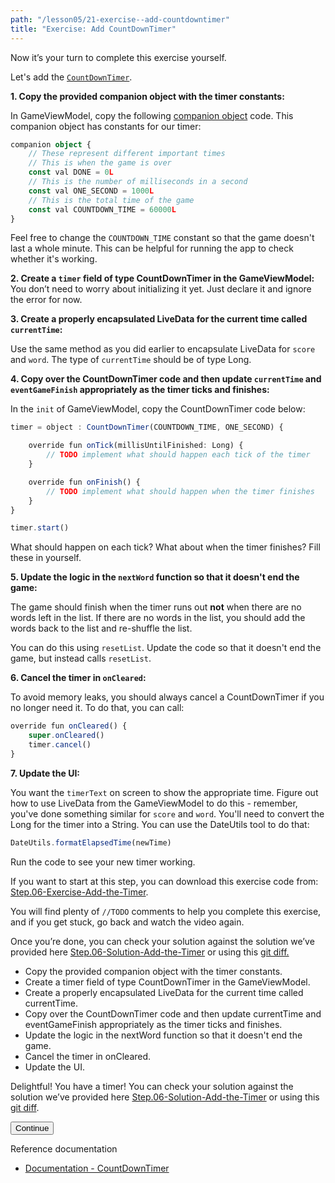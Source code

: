 ```yaml
---
path: "/lesson05/21-exercise--add-countdowntimer"
title: "Exercise: Add CountDownTimer"
---
```


<youtube id="dxEIrKfq91M"></youtube>

<p>Now it’s your turn to complete this exercise yourself.</p>
<p>Let's add the <a target="_blank" href="https://developer.android.com/reference/kotlin/android/os/CountDownTimer"><code>CountDownTimer</code></a>.</p>
<p><strong>1. Copy the provided companion object with the timer constants:</strong> </p>
<p>In GameViewModel, copy the following <a target="_blank" href="https://kotlinlang.org/docs/reference/java-to-kotlin-interop.html#static-fields">companion object</a> code. This companion object has constants for our timer:</p>

```ts
companion object {
    // These represent different important times
    // This is when the game is over
    const val DONE = 0L
    // This is the number of milliseconds in a second
    const val ONE_SECOND = 1000L
    // This is the total time of the game
    const val COUNTDOWN_TIME = 60000L
}
```

<p>Feel free to change the <code>COUNTDOWN_TIME</code> constant so that the game doesn't last a whole minute. This can be helpful for running the app to check whether it's working.</p>
<p><strong>2. Create a <code>timer</code> field of type CountDownTimer in the GameViewModel:</strong>
You don’t need to worry about initializing it yet. Just declare it and ignore the error for now.</p>
<p><strong>3. Create a properly encapsulated LiveData for the current time called <code>currentTime</code>:</strong></p>
<p>Use the same method as you did earlier to encapsulate LiveData for <code>score</code> and <code>word</code>. The type of <code>currentTime</code> should be of type Long.</p>
<p><strong>4. Copy over the CountDownTimer code and then update <code>currentTime</code> and <code>eventGameFinish</code> appropriately as the timer ticks and finishes:</strong></p>
<p>In the <code>init</code> of GameViewModel, copy the CountDownTimer code below:</p>

```ts
timer = object : CountDownTimer(COUNTDOWN_TIME, ONE_SECOND) {

    override fun onTick(millisUntilFinished: Long) {
        // TODO implement what should happen each tick of the timer
    }

    override fun onFinish() {
        // TODO implement what should happen when the timer finishes
    }
}

timer.start()
```

<p>What should happen on each tick?  What about when the timer finishes?  Fill these in yourself.</p>
<p><strong>5. Update the logic in the <code>nextWord</code> function so that it doesn't end the game:</strong></p>
<p>The game should finish when the timer runs out <strong>not</strong> when there are no words left in the list. If there are no words in the list, you should add the words back to the list and re-shuffle the list. </p>
<p>You can do this using <code>resetList</code>.  Update the code so that it doesn't end the game, but instead calls <code>resetList</code>.</p>
<p><strong>6. Cancel the timer in <code>onCleared</code>:</strong></p>
<p>To avoid memory leaks, you should always cancel a CountDownTimer if you no longer need it. To do that, you can call:</p>

```ts
override fun onCleared() {
    super.onCleared()
    timer.cancel()
}
```

<p><strong>7. Update the UI:</strong></p>
<p>You want the <code>timerText</code> on screen to show the appropriate time. Figure out how to use LiveData from the GameViewModel to do this - remember, you've done something similar for <code>score</code> and <code>word</code>.  You'll need to convert the Long for the timer into a String. You can use the DateUtils tool to do that:</p>

```ts
DateUtils.formatElapsedTime(newTime)
```

<p>Run the code to see your new timer working.</p>
<p>If you want to start at this step, you can download this exercise code from: <a target="_blank" href="https://github.com/udacity/andfun-kotlin-guess-it/archive/Step.06-Exercise-Add-the-Timer.zip">Step.06-Exercise-Add-the-Timer</a>.</p>
<p>You will find plenty of <code>//TODO</code> comments to help you complete this exercise, and if you get stuck, go back and watch the video again.</p>
<p>Once you’re done, you can check your solution against the solution we’ve provided here <a target="_blank" href="https://github.com/udacity/andfun-kotlin-guess-it/tree/Step.06-Solution-Add-the-Timer">Step.06-Solution-Add-the-Timer</a> or using this <a target="_blank" href="https://github.com/udacity/andfun-kotlin-guess-it/compare/Step.06-Exercise-Add-the-Timer...Step.06-Solution-Add-the-Timer">git diff.</a></p>

<text-box variant='learningObjectives' name='Check the steps below as you implement them to complete this exercise.'>

- Copy the provided companion object with the timer constants.
- Create a timer field of type CountDownTimer in the GameViewModel.
- Create a properly encapsulated LiveData for the current time called currentTime.
- Copy over the CountDownTimer code and then update currentTime and eventGameFinish appropriately as the timer ticks and finishes.
- Update the logic in the nextWord function so that it doesn't end the game.
- Cancel the timer in onCleared.
- Update the UI.

</text-box>

<p>Delightful! You have a timer! You can check your solution against the solution we’ve provided here <a target="_blank" href="https://github.com/udacity/andfun-kotlin-guess-it/tree/Step.06-Solution-Add-the-Timer">Step.06-Solution-Add-the-Timer</a> or using this <a target="_blank" href="https://github.com/udacity/andfun-kotlin-guess-it/compare/Step.06-Exercise-Add-the-Timer...Step.06-Solution-Add-the-Timer">git diff</a>.</p>
<button>Continue</button>

<p>Reference documentation</p>
<ul>
<li><a target="_blank" href="https://developer.android.com/reference/kotlin/android/os/CountDownTimer"> Documentation - CountDownTimer</a></li>
</ul>
